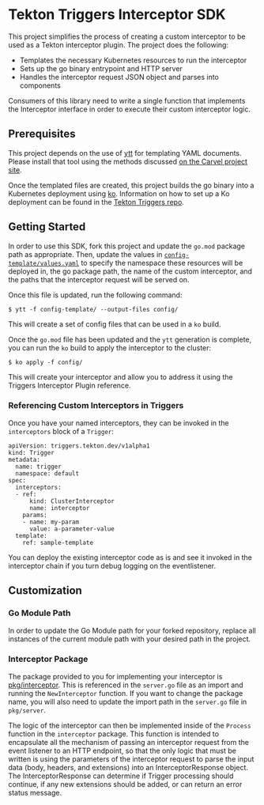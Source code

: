 # Tekton Triggers Interceptor SDK

This project simplifies the process of creating a custom interceptor to be used
as a Tekton interceptor plugin. The project does the following:

* Templates the necessary Kubernetes resources to run the interceptor
* Sets up the go binary entrypoint and HTTP server
* Handles the interceptor request JSON object and parses into components

Consumers of this library need to write a single function that implements
the Interceptor interface in order to execute their custom interceptor logic.

## Prerequisites

This project depends on the use of [ytt](https://carvel.dev/ytt/) for templating
YAML documents. Please install that tool using the methods discussed [on the 
Carvel project site](https://carvel.dev/#install).

Once the templated files are created, this project builds the go binary into
a Kubernetes deployment using [ko](https://github.com/google/ko). Information
on how to set up a Ko deployment can be found in the [Tekton Triggers repo](https://github.com/tektoncd/triggers/blob/main/DEVELOPMENT.md#environment-setup).

## Getting Started

In order to use this SDK, fork this project and update the `go.mod` package
path as appropriate. Then, update the values in [`config-template/values.yaml`](config-template/values.yaml) to specify the namespace these resources will
be deployed in, the go package path, the name of the custom interceptor, 
and the paths that the interceptor request will be served on.

Once this file is updated, run the following command:

```
$ ytt -f config-template/ --output-files config/
```

This will create a set of config files that can be used in a `ko` build.

Once the `go.mod` file has been updated and the `ytt` generation is complete, you
can run the `ko` build to apply the interceptor to the cluster:

```
$ ko apply -f config/
```

This will create your interceptor and allow you to address it using the Triggers
Interceptor Plugin reference.

### Referencing Custom Interceptors in Triggers

Once you have your named interceptors, they can be invoked in the `interceptors` block
of a `Trigger`:

```
apiVersion: triggers.tekton.dev/v1alpha1
kind: Trigger
metadata:
  name: trigger
  namespace: default
spec:
  interceptors:
  - ref:
      kind: ClusterInterceptor
      name: interceptor
    params:
    - name: my-param
      value: a-parameter-value
  template:
    ref: sample-template
```

You can deploy the existing interceptor code as is and see it invoked in the interceptor chain
if you turn debug logging on the eventlistener.

## Customization

### Go Module Path

In order to update the Go Module path for your forked repository, replace all instances of the
current module path with your desired path in the project.

### Interceptor Package

The package provided to you for implementing your interceptor is [pkg/interceptor](pkg/interceptor/).
This is referenced in the `server.go` file as an import and running the `NewInterceptor` function. If
you want to change the package name, you will also need to update the import path in the `server.go` 
file in `pkg/server`.

The logic of the interceptor can then be implemented inside of the `Process` function in the
`interceptor` package. This function is intended to encapsulate all the mechanism of passing
an interceptor request from the event listener to an HTTP endpoint, so that the only logic
that must be written is using the parameters of the interceptor request to parse the input
data (body, headers, and extensions) into an InterceptorResponse object. The InterceptorResponse
can determine if Trigger processing should continue, if any new extensions should be added,
or can return an error status message.

